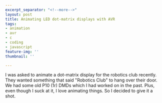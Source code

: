 ```yaml
---
excerpt_separator: "<!--more-->"
layout: post
title: Animating LED dot-matrix displays with AVR
tags:
- animation
- avr
- c
- coding
- javascript
feature-img: ''
thumbnail: ''

---
```

I was asked to animate a dot-matrix display for the robotics club recently. They wanted something that said "Robotics Club" to hang over their door. We had some old P10 (1r) DMDs which I had worked on in the past. Plus, even though I suck at it, I love animating things. So I decided to give it a shot.